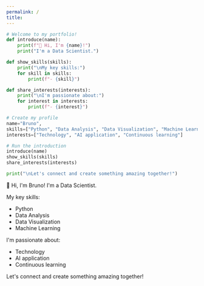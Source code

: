 ```yaml
---
permalink: /
title: 
---
```


```python
# Welcome to my portfolio!   
def introduce(name):
    print(f"👋 Hi, I'm {name}!")
    print("I'm a Data Scientist.")

def show_skills(skills):
    print("\nMy key skills:")
    for skill in skills:
        print(f"- {skill}")

def share_interests(interests):
    print("\nI'm passionate about:")
    for interest in interests:
        print(f"- {interest}")

# Create my profile
name="Bruno",
skills=["Python", "Data Analysis", "Data Visualization", "Machine Learning"],
interests=["Technology", "AI application", "Continuous learning"]

# Run the introduction
introduce(name)
show_skills(skills)
share_interests(interests)

print("\nLet's connect and create something amazing together!")
```
👋 Hi, I'm Bruno!
I'm a Data Scientist.

My key skills:
- Python
- Data Analysis
- Data Visualization
- Machine Learning

I'm passionate about:
- Technology
- AI application
- Continuous learning

Let's connect and create something amazing together!